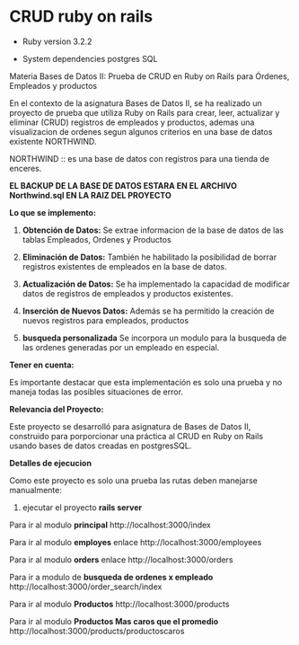 # CRUD ruby on rails


* Ruby version
3.2.2

* System dependencies
postgres SQL

Materia Bases de Datos II: Prueba de CRUD en Ruby on Rails para Órdenes, Empleados y productos 

En el contexto de la asignatura Bases de Datos II, se ha realizado un proyecto de prueba que utiliza Ruby on Rails para crear, leer, actualizar y eliminar (CRUD) registros de empleados y productos, ademas una visualizacion de ordenes segun algunos criterios en una base de datos existente NORTHWIND.

NORTHWIND :: es una base de datos con registros para una tienda de enceres.

**EL BACKUP DE LA BASE DE DATOS ESTARA EN EL ARCHIVO Northwind.sql EN LA RAIZ DEL PROYECTO**

**Lo que se implemento:**

1. **Obtención de Datos:**  Se extrae informacion de la base de datos de las tablas Empleados, Ordenes y Productos

2. **Eliminación de Datos:** También he habilitado la posibilidad de borrar registros existentes de empleados en la base de datos.

3. **Actualización de Datos:** Se ha implementado la capacidad de modificar datos de registros de empleados y productos existentes.

4. **Inserción de Nuevos Datos:** Además se ha permitido la creación de nuevos registros para empleados, productos

5. **busqueda personalizada** Se incorpora un modulo para la busqueda de las ordenes generadas por un empleado en especial.

**Tener en cuenta:**

Es importante destacar que esta implementación es solo una prueba y no maneja todas las posibles situaciones de error.


**Relevancia del Proyecto:**

Este proyecto se desarrolló para asignatura de Bases de Datos II, construido para porporcionar una práctica al CRUD en Ruby on Rails usando bases de datos creadas en postgresSQL.





**Detalles de ejecucion**

Como este proyecto es solo una prueba las rutas deben manejarse manualmente:

1. ejecutar el proyecto **rails server**

Para ir al modulo **principal** http://localhost:3000/index

Para ir al modulo **employes** enlace http://localhost:3000/employees

Para ir al modulo **orders** enlace http://localhost:3000/orders

Para ir a modulo de **busqueda de ordenes x empleado** http://localhost:3000/order_search/index

Para ir al modulo **Productos** http://localhost:3000/products

Para ir al modulo **Productos Mas caros que el promedio** http://localhost:3000/products/productoscaros

